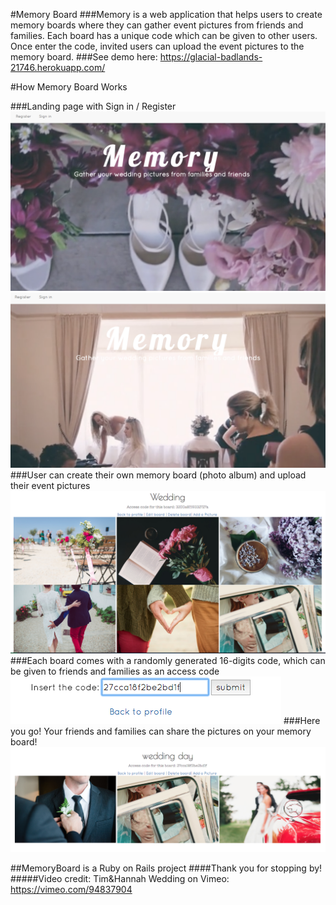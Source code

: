 #Memory Board
###Memory is a web application that helps users to create memory boards where they can gather event pictures from friends and families. Each board has a unique code which can be given to other users. Once enter the code, invited users can upload the event pictures to the memory board.
###See demo here: https://glacial-badlands-21746.herokuapp.com/

#How Memory Board Works

###Landing page with Sign in / Register
![landingPicture](./public/landingPicture.png)
![landingPicture2](./public/landingPicture2.png)
###User can create their own memory board (photo album) and upload their event pictures
![MemoryBoard1.png](./public/MemoryBoard1.png)
###Each board comes with a randomly generated 16-digits code, which can be given to friends and families as an access code
![AccessCode.png](./public/AccessCode.png)
###Here you go! Your friends and families can share the pictures on your memory board!
![MemoryBoard2](./public/MemoryBoard2.png)

##MemoryBoard is a Ruby on Rails project
####Thank you for stopping by!
#####Video credit: Tim&Hannah Wedding on Vimeo: https://vimeo.com/94837904
